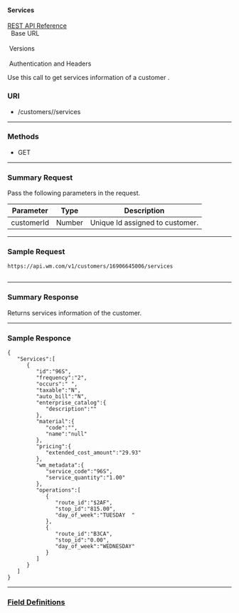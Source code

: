 <link href="markdown.css" rel="stylesheet"></link>

<h4>Services  </h4>
<div class="container">
                <div class="panel-group">
                    <a data-toggle="collapse" href="#collapse1">REST API Reference</a>
                </div>
                <div id="collapse1" class="panel-collapse collapse">
                    <div> &nbsp; Base URL</div>                     
                    <br>
                    <div>&nbsp;Versions</div>
                    <br>
                    <div>&nbsp;Authentication and Headers</div>                     
                </div>

Use this call to get services information of a customer .

### **URI**

- /customers/<customerId>/services

---

### **Methods**
- GET


---

### **Summary Request**
Pass the following parameters in the request.

| Parameter    |Type | Description                              |
| -------------	|----------------|-----------------------------------------------------------------|
| customerId           | Number    | Unique Id assigned to customer.   |

---

### **Sample Request**
```
https://api.wm.com/v1/customers/16906645006/services


```

---

### **Summary Response**
Returns services information of the customer.

---

### **Sample Responce**

```
{  
   "Services":[  
      {  
         "id":"96S",
         "frequency":"2",
         "occurs":" ",
         "taxable":"N",
         "auto_bill":"N",
         "enterprise_catalog":{  
            "description":""
         },
         "material":{  
            "code":"",
            "name":"null"
         },
         "pricing":{  
            "extended_cost_amount":"29.93"
         },
         "wm_metadata":{  
            "service_code":"96S",
            "service_quantity":"1.00"
         },
         "operations":[  
            {  
               "route_id":"$2AF",
               "stop_id":"815.00",
               "day_of_week":"TUESDAY  "
            },
            {  
               "route_id":"B3CA",
               "stop_id":"0.00",
               "day_of_week":"WEDNESDAY"
            }
         ]
      }
   ]
}

```

---

### [**Field Definitions**](Disposal_Tickets_summary_api_Field_Definitions.html)
